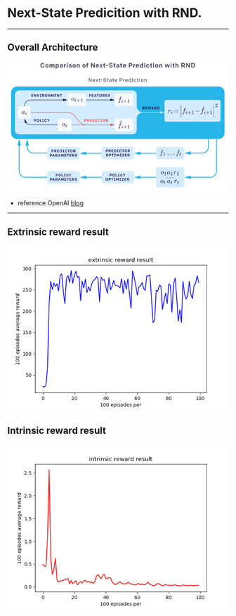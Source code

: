 # Next-State Predicition with RND.

- - -

## Overall Architecture
![test result](https://github.com/LeejwUniverse/RL_Exploration_Pytorch/blob/master/01_1%20Next-State%20Prediction/image/open_ai_image.png)
* reference OpenAI [blog](https://openai.com/blog/reinforcement-learning-with-prediction-based-rewards/)

- - -

## Extrinsic reward result
![test result](https://github.com/LeejwUniverse/RL_Exploration_Pytorch/blob/master/01_1%20Next-State%20Prediction/image/ex_result.png)

## Intrinsic reward result
![test result](https://github.com/LeejwUniverse/RL_Exploration_Pytorch/blob/master/01_1%20Next-State%20Prediction/image/in_result.png)
